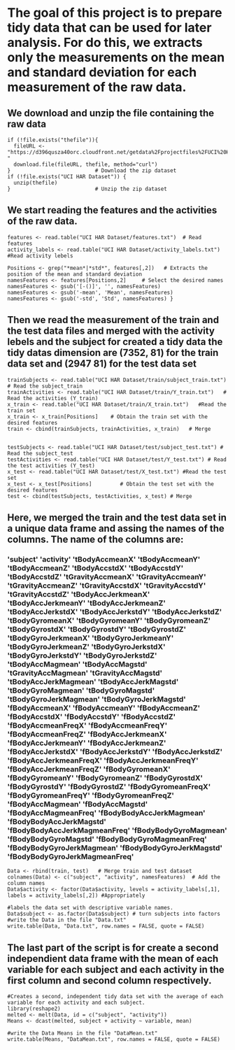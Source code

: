 
# The goal of this project is to prepare tidy data that can be used for later analysis. For do this, we extracts only the measurements on the mean and standard deviation for each measurement of the raw data. 



## We download and unzip the file containing the raw data
``` [R]
if (!file.exists("thefile")){
  fileURL <- "https://d396qusza40orc.cloudfront.net/getdata%2Fprojectfiles%2FUCI%20HAR%20Dataset.zip "
  download.file(fileURL, thefile, method="curl")
}                           # Download the zip dataset
if (!file.exists("UCI HAR Dataset")) { 
  unzip(thefile) 
}                           # Unzip the zip dataset 
```



## We start reading the features and the activities of the raw data. 
``` [R]
features <- read.table("UCI HAR Dataset/features.txt")  # Read features
activity_labels <- read.table("UCI HAR Dataset/activity_labels.txt")  #Read activity lebels

Positions <- grep("*mean*|*std*", features[,2])   # Extracts the position of the mean and standard deviation
namesFeatures <- features[Positions,2]     # Select the desired names 
namesFeatures <- gsub('[-()]', '', namesFeatures)
namesFeatures <- gsub('-mean', 'Mean', namesFeatures)
namesFeatures <- gsub('-std', 'Std', namesFeatures) } 
```



## Then we read the measurement of the train and the test data files and merged with the activity lebels and the subject for created a tidy data the tidy datas dimension are (7352, 81) for the train data set and (2947 81) for the test data set
``` [R]
trainSubjects <- read.table("UCI HAR Dataset/train/subject_train.txt") # Read the subject_train
trainActivities <- read.table("UCI HAR Dataset/train/Y_train.txt")   # Read the activities (Y_train)
x_train <- read.table("UCI HAR Dataset/train/X_train.txt")   #Read the train set
x_train <- x_train[Positions]    # Obtain the train set with the desired features
train <- cbind(trainSubjects, trainActivities, x_train)   # Merge


testSubjects <- read.table("UCI HAR Dataset/test/subject_test.txt") # Read the subject_test
testActivities <- read.table("UCI HAR Dataset/test/Y_test.txt") # Read the test activities (Y_test)
x_test <- read.table("UCI HAR Dataset/test/X_test.txt") #Read the test set
x_test <- x_test[Positions]         # Obtain the test set with the desired features
test <- cbind(testSubjects, testActivities, x_test) # Merge
```



## Here, we merged the train and the test data set in a unique data frame and assing the names of the columns. The name of the columns are:
### 'subject' 'activity' 'tBodyAccmeanX' 'tBodyAccmeanY' 'tBodyAccmeanZ' 'tBodyAccstdX' 'tBodyAccstdY' 'tBodyAccstdZ' 'tGravityAccmeanX' 'tGravityAccmeanY' 'tGravityAccmeanZ' 'tGravityAccstdX' 'tGravityAccstdY' 'tGravityAccstdZ' 'tBodyAccJerkmeanX' 'tBodyAccJerkmeanY' 'tBodyAccJerkmeanZ' 'tBodyAccJerkstdX' 'tBodyAccJerkstdY' 'tBodyAccJerkstdZ' 'tBodyGyromeanX' 'tBodyGyromeanY' 'tBodyGyromeanZ' 'tBodyGyrostdX' 'tBodyGyrostdY' 'tBodyGyrostdZ' 'tBodyGyroJerkmeanX' 'tBodyGyroJerkmeanY' 'tBodyGyroJerkmeanZ' 'tBodyGyroJerkstdX' 'tBodyGyroJerkstdY' 'tBodyGyroJerkstdZ' 'tBodyAccMagmean' 'tBodyAccMagstd' 'tGravityAccMagmean' 'tGravityAccMagstd' 'tBodyAccJerkMagmean' 'tBodyAccJerkMagstd' 'tBodyGyroMagmean' 'tBodyGyroMagstd' 'tBodyGyroJerkMagmean' 'tBodyGyroJerkMagstd' 'fBodyAccmeanX' 'fBodyAccmeanY' 'fBodyAccmeanZ' 'fBodyAccstdX' 'fBodyAccstdY' 'fBodyAccstdZ' 'fBodyAccmeanFreqX' 'fBodyAccmeanFreqY' 'fBodyAccmeanFreqZ' 'fBodyAccJerkmeanX' 'fBodyAccJerkmeanY' 'fBodyAccJerkmeanZ' 'fBodyAccJerkstdX' 'fBodyAccJerkstdY' 'fBodyAccJerkstdZ' 'fBodyAccJerkmeanFreqX' 'fBodyAccJerkmeanFreqY' 'fBodyAccJerkmeanFreqZ' 'fBodyGyromeanX' 'fBodyGyromeanY' 'fBodyGyromeanZ' 'fBodyGyrostdX' 'fBodyGyrostdY' 'fBodyGyrostdZ' 'fBodyGyromeanFreqX' 'fBodyGyromeanFreqY' 'fBodyGyromeanFreqZ' 'fBodyAccMagmean' 'fBodyAccMagstd' 'fBodyAccMagmeanFreq' 'fBodyBodyAccJerkMagmean' 'fBodyBodyAccJerkMagstd' 'fBodyBodyAccJerkMagmeanFreq' 'fBodyBodyGyroMagmean' 'fBodyBodyGyroMagstd' 'fBodyBodyGyroMagmeanFreq' 'fBodyBodyGyroJerkMagmean' 'fBodyBodyGyroJerkMagstd' 'fBodyBodyGyroJerkMagmeanFreq'
``` [R]
Data <- rbind(train, test)   # Merge train and test dataset
colnames(Data) <- c("subject", "activity", namesFeatures)  # Add the column names
Data$activity <- factor(Data$activity, levels = activity_labels[,1], labels = activity_labels[,2]) #Appropriately
                                                                        #labels the data set with descriptive variable names.
Data$subject <- as.factor(Data$subject) # turn subjects into factors
#write the Data in the file "Data.txt"
write.table(Data, "Data.txt", row.names = FALSE, quote = FALSE)
```



## The last part of the script is for create a second independient data frame with the mean of each variable for each subject and each activity in the first column and second column respectively.
``` [R]
#Creates a second, independent tidy data set with the average of each variable for each activity and each subject.
library(reshape2)
melted <- melt(Data, id = c("subject", "activity"))
Means <- dcast(melted, subject + activity ~ variable, mean) 

#write the Data Means in the file "DataMean.txt"
write.table(Means, "DataMean.txt", row.names = FALSE, quote = FALSE)
```

